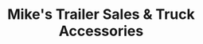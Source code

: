 ---
title: "Mike's Trailer Sales & Truck Accessories"
url: /mount-pleasant/mikes-trailer-sales-und-truck-accessories/
shop: Autohaus
---